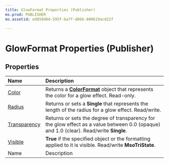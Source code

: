 ```yaml
---
title: GlowFormat Properties (Publisher)
ms.prod: PUBLISHER
ms.assetid: ed859d6d-595f-ba7f-d866-800619acd22f

---
```



# GlowFormat Properties (Publisher)

## Properties



|**Name**|**Description**|
|:-----|:-----|
| [Color](glowformat.color-property-publisher.md)|Returns a  **[ColorFormat](colorformat-object-publisher.md)** object that represents the color for a glow effect. Read-only.|
| [Radius](glowformat.radius-property-publisher.md)|Returns or sets a  **Single** that represents the length of the radius for a glow effect. Read/write.|
| [Transparency](glowformat.transparency-property-publisher.md)|Returns or sets the degree of transparency for the glow effect as a value between 0.0 (opaque) and 1.0 (clear). Read/write  **Single**.|
| [Visible](glowformat.visible-property-publisher.md)| **True** if the specified object or the formatting applied to it is visible. Read/write **MsoTriState**.|
|Name|Description|


